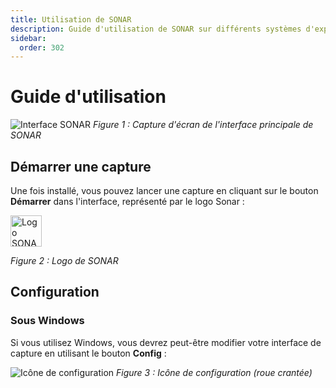 ```yaml
---
title: Utilisation de SONAR
description: Guide d'utilisation de SONAR sur différents systèmes d'exploitation.
sidebar:
  order: 302
---
```


# Guide d'utilisation

![Interface SONAR](/doc/assets/sonar.png)
*Figure 1 : Capture d'écran de l'interface principale de SONAR*

## Démarrer une capture

Une fois installé, vous pouvez lancer une capture en cliquant sur le bouton **Démarrer** dans l'interface, représenté par le logo Sonar :

<img src="/doc/assets/logo_sonar.png" alt="Logo SONAR" style="width: 50px; height: auto;" />

*Figure 2 : Logo de SONAR*

## Configuration

### Sous Windows

Si vous utilisez Windows, vous devrez peut-être modifier votre interface de capture en utilisant le bouton **Config** :

![Icône de configuration](/doc/assets/mdi--gear.png)
*Figure 3 : Icône de configuration (roue crantée)*